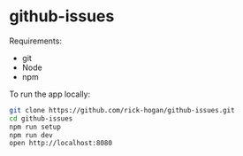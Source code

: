 # github-issues

Requirements:
- git
- Node
- npm

To run the app locally:

```bash
git clone https://github.com/rick-hogan/github-issues.git
cd github-issues
npm run setup
npm run dev
open http://localhost:8080
```
